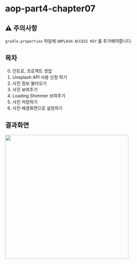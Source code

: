 # aop-part4-chapter07

## ⚠️ 주의사항
`gradle.properties` 파일에 `UNPLASH ACCESS KEY` 를 추가해야합니다.

## 목차
0. 인트로, 프로젝트 셋업
1. Unsplash API 사용 신청 하기
2. 사진 정보 불러오기
3. 사진 보여주기
4. Loading Shimmer 보여주기
5. 사진 저장하기
6. 사진 배경화면으로 설정하기

## 결과화면
<img src="https://i.imgur.com/kaajuMs.png" width="400"/>
